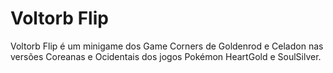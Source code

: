 # Voltorb Flip

Voltorb Flip é um minigame dos Game Corners de Goldenrod e Celadon nas versões Coreanas e Ocidentais dos jogos Pokémon HeartGold e SoulSilver.
